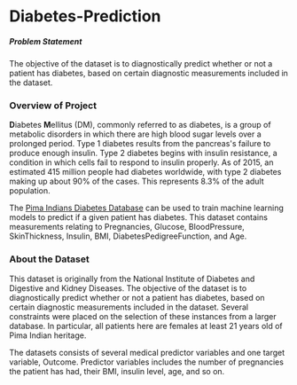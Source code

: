 # Diabetes-Prediction
##### Problem Statement
The objective of the dataset is to diagnostically predict whether or not a patient has diabetes, based on certain diagnostic measurements included in the dataset.

### Overview of Project

**D**iabetes **M**ellitus (DM), commonly referred to as diabetes, is a group of metabolic disorders in which there are high blood sugar levels over a prolonged period. Type 1 diabetes results from the pancreas's failure to produce enough insulin. Type 2 diabetes begins with insulin resistance, a condition in which cells fail to respond to insulin properly. As of 2015, an estimated 415 million people had diabetes worldwide, with type 2 diabetes making up about 90% of the cases. This represents 8.3% of the adult population. 

The [Pima Indians Diabetes Database](https://www.kaggle.com/uciml/pima-indians-diabetes-database) can be used to train machine learning models to predict if a given patient has diabetes. This dataset contains measurements relating to Pregnancies, Glucose, BloodPressure, SkinThickness, Insulin, BMI, DiabetesPedigreeFunction, and Age.

### About the Dataset
This dataset is originally from the National Institute of Diabetes and Digestive and Kidney Diseases. The objective of the dataset is to diagnostically predict whether or not a patient has diabetes, based on certain diagnostic measurements included in the dataset. Several constraints were placed on the selection of these instances from a larger database. In particular, all patients here are females at least 21 years old of Pima Indian heritage.

The datasets consists of several medical predictor variables and one target variable, Outcome. Predictor variables includes the number of pregnancies the patient has had, their BMI, insulin level, age, and so on.


